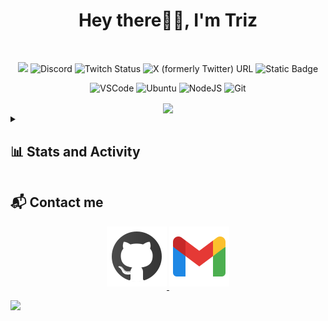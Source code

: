 <!---
README template "borrowed" from @MarsuvesVex/MarsuvesVex. Looks cool as hell.
--->

<h1 align="center"> Hey there👋🏻, I'm Triz 
</h1>
<br>
<p align="center">
<img src="https://komarev.com/ghpvc/?username=itsjusttriz&color=6319e5&style=for-the-badge" />
<img alt="Discord" src="https://img.shields.io/discord/889723817302306816?style=for-the-badge&logo=discord&logoColor=48549f&color=48549f&labelColor=262626&label=&logoSize=auto">
<img alt="Twitch Status" src="https://img.shields.io/twitch/status/itsjusttriz?style=for-the-badge&logo=twitch&logoColor=6319e5&label=&color=%236319e5&cacheSeconds=3600&link=https%3A%2F%2Fwww.twitch.tv%2Fitsjusttriz&labelColor=262626&logoSize=auto">
<img alt="X (formerly Twitter) URL" src="https://img.shields.io/twitter/url?url=https%3A%2F%2Fx.com%2Fitsjusttriz_&style=for-the-badge&logo=x&label=itsjusttriz_&labelColor=262626&color=262626">
<img alt="Static Badge" src="https://img.shields.io/badge/itsjusttriz-FF6433?style=for-the-badge&logo=kofi&logoSize=auto&label=Kofi&labelColor=262626">

</p>	

<div align=center>

![VSCode](https://img.shields.io/badge/VSCode-%23000.svg?&style=for-the-badge&textColor=110f18)
![Ubuntu](https://img.shields.io/badge/Ubuntu-000?logo=ubuntu&logoColor=61ffca&style=for-the-badge)
![NodeJS](https://img.shields.io/badge/Node_JS-%23000.svg?style=for-the-badge&logo=nodedotjs&logoColor=61ffca)
![Git](https://img.shields.io/badge/git-%23000.svg?style=for-the-badge&logo=git&logoColor=61ffca)

<!-- Spotify -->
<img src="https://spotify-github-profile.kittinanx.com/api/view?uid=31oc2qednfn6n6hlm3xfejwo4mjy&cover_image=false&theme=default&show_offline=false&background_color=121212&interchange=false&bar_color=8e4eb1&bar_color_cover=true" align="center" height="170" >

</div>

<details> 
  <summary><h2>📊 Stats and Activity</h2></summary>

  <h3 align="left">Activity:</h3>

![Supuna97's Graph](https://github-readme-activity-graph.vercel.app/graph?username=itsjusttriz&custom_title=itsjusttriz's%20GitHub%20Activity%20Graph&bg_color=0D1117&color=7F3FBF&line=7F3FBF&point=7F3FBF&area_color=FFFFFF&title_color=FFFFFF&area=true)

  <h3>🔥 Streak Stats</h3>

  <p>
	  
![](https://github-readme-streak-stats.herokuapp.com/?user=itsjusttriz&currStreakNum=61ffca&hide_border=false&border=8464c6&background=000&sideLabels=adbac7&stroke=adbac7&ring=6319e5&fire=61ffca&sideNums=61ffca&currStreakLabel=61ffca&dates=6319e5)
<br/>
    <a href="https://github.com/DenverCoder1/github-readme-streak-stats">
      <img title="🔥 Get streak stats for your profile at git.io/streak-stats" alt="itsjusttriz's streak" src="https://github-readme-streak-stats-9m8ugfa77-denvercoder1.vercel.app/?user=itsjusttriz&theme=monokai-metallian&hide_border=true"/>
    </a>
    <p>🔥 Get streak stats for your profile at <a href="https://git.io/streak-stats">git.io/streak-stats</a></p>
  </p>

  <h3>💻 GitHub Profile Stats</h3>

![](https://github-readme-stats.vercel.app/api?username=itsjusttriz&show_icons=true&include_all_commits=true&count_private=true&title_color=61ffca&text_color=adbac7&icon_color=6319e5&border_color=8464c6&bg_color=000)

<br/>

 ![](https://github-readme-stats.vercel.app/api/top-langs/?username=itsjusttriz&t&show_icons=true&include_all_commits=true&count_private=true&title_color=61ffca&text_color=adbac7&icon_color=6319e5&border_color=8464c6&bg_color=110f18&layout=compact)

</details>


## 📬 Contact me

<p align=center>
    <a href="https://github.com/itsjusttriz" target="_blank">
        <img src="https://raw.githubusercontent.com/hungpham3112/hungpham3112/main/assets/github.svg" alt=github style="margin-bottom: 5px;" />
    </a>
    <a href="mailto:itsjusttriz+githubprofilewidget@gmail.com" target="_blank">
        <img src="https://raw.githubusercontent.com/hungpham3112/hungpham3112/main/assets/gmail.svg" alt=gmail style="margin-bottom: 5px;" />
    </a>
</p>

<img src="https://user-images.githubusercontent.com/73097560/115834477-dbab4500-a447-11eb-908a-139a6edaec5c.gif" />

<!-- 

# Current Projects

| Repository          |  View   |    Description    |                                                Link |
| :------------------ | :-----: | :---------------: | --------------------------------------------------: |
| ijt-api             | private |  Public-use api   |                                                  ❌ |
| www.itsjusttriz.com | private |    My website     |                                                  ❌ |
| ijtdev-docs         | public  | docs for projects | [visit](https://github.com/itsjusttriz/ijtdev-docs) |
| bso7.live           | private | bso7.live website |                                                  ❌ |

# Contributions

| Repository              | View   | Description       | Link                                                                 |
| ----------------------- | ------ | ----------------- | -------------------------------------------------------------------- |
| ProjectIsothermalExpert | public | Minecraft Modpack | [visit](https://github.com/Kikiisyourfriend/ProjectIsothermalExpert) |
-->
